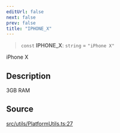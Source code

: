 ```yaml
---
editUrl: false
next: false
prev: false
title: "IPHONE_X"
---
```


> `const` **IPHONE\_X**: `string` = `"iPhone X"`

iPhone X

## Description

3GB RAM

## Source

[src/utils/PlatformUtils.ts:27](https://github.com/relishinc/dill-pixel/blob/543438455c9a47928084300159416186c2aa1095/src/utils/PlatformUtils.ts#L27)
